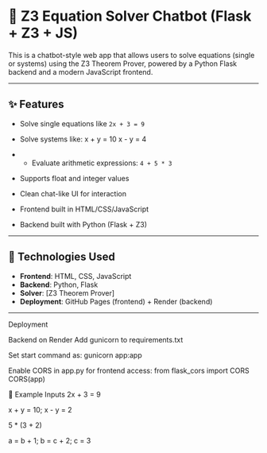 # 🔢 Z3 Equation Solver Chatbot (Flask + Z3 + JS)

This is a chatbot-style web app that allows users to solve equations (single or systems) using the Z3 Theorem Prover, powered by a Python Flask backend and a modern JavaScript frontend.

---

## ✨ Features

- Solve single equations like `2x + 3 = 9`
- Solve systems like: x + y = 10 x - y = 4

- - Evaluate arithmetic expressions: `4 + 5 * 3`
- Supports float and integer values
- Clean chat-like UI for interaction
- Frontend built in HTML/CSS/JavaScript
- Backend built with Python (Flask + Z3)

---

## 🧠 Technologies Used

- **Frontend**: HTML, CSS, JavaScript
- **Backend**: Python, Flask
- **Solver**: [Z3 Theorem Prover]
- **Deployment**: GitHub Pages (frontend) + Render (backend)

---

Deployment

Backend on Render
Add gunicorn to requirements.txt

Set start command as: gunicorn app:app

Enable CORS in app.py for frontend access:
from flask_cors import CORS
CORS(app)




🧮 Example Inputs
2x + 3 = 9

x + y = 10; x - y = 2

5 * (3 + 2)

a = b + 1; b = c + 2; c = 3
